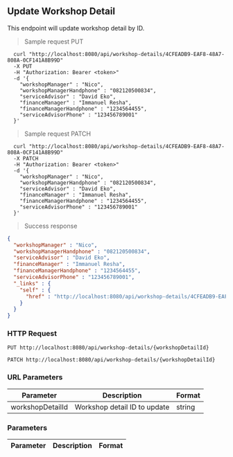 ## Update Workshop Detail
This endpoint will update workshop detail by ID.

> Sample request PUT

```shell
  curl "http://localhost:8080/api/workshop-details/4CFEADB9-EAF8-48A7-808A-0CF141A8B99D"
  -X PUT
  -H "Authorization: Bearer <token>"
  -d '{
    "workshopManager" : "Nico",
    "workshopManagerHandphone" : "082120500834",
    "serviceAdvisor" : "David Eko",
    "financeManager" : "Immanuel Resha",
    "financeManagerHandphone" : "1234564455",
    "serviceAdvisorPhone" : "123456789001"
  }'
```

> Sample request PATCH

```shell
  curl "http://localhost:8080/api/workshop-details/4CFEADB9-EAF8-48A7-808A-0CF141A8B99D"
  -X PATCH
  -H "Authorization: Bearer <token>"
  -d '{
    "workshopManager" : "Nico",
    "workshopManagerHandphone" : "082120500834",
    "serviceAdvisor" : "David Eko",
    "financeManager" : "Immanuel Resha",
    "financeManagerHandphone" : "1234564455",
    "serviceAdvisorPhone" : "123456789001"
  }'
```

> Success response

```json
{
  "workshopManager" : "Nico",
  "workshopManagerHandphone" : "082120500834",
  "serviceAdvisor" : "David Eko",
  "financeManager" : "Immanuel Resha",
  "financeManagerHandphone" : "1234564455",
  "serviceAdvisorPhone" : "123456789001",
  "_links" : {
    "self" : {
      "href" : "http://localhost:8080/api/workshop-details/4CFEADB9-EAF8-48A7-808A-0CF141A8B99D"
    }
  }
}
```

### HTTP Request

`PUT http://localhost:8080/api/workshop-details/{workshopDetailId}`

`PATCH http://localhost:8080/api/workshop-details/{workshopDetailId}`

### URL Parameters

Parameter | Description | Format
--------- | ----------- | ---------
workshopDetailId | Workshop detail ID to update | string

### Parameters

Parameter | Description | Format
--------- | ----------- | ---------